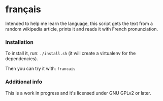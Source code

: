 # français

Intended to help me learn the language, this script gets the text from a random wikipedia article, prints it and reads it with French pronunciation.

### Installation

To install it, run: `./install.sh` (it will create a virtualenv for the dependencies).

Then you can try it with: `francais` 

### Additional info

This is a work in progress and it's licensed under GNU GPLv2 or later.
